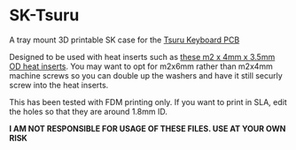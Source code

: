 # SK-Tsuru
A tray mount 3D printable SK case for the [Tsuru Keyboard PCB](https://github.com/kilipan/tsuru)

Designed to be used with heat inserts such as [these m2 x 4mm x 3.5mm OD heat inserts](https://www.amazon.com/gp/product/B09MCWWL9L/ref=ppx_yo_dt_b_search_asin_title?ie=UTF8&psc=1). You may want to opt for m2x6mm rather than m2x4mm machine screws so you can double up the washers and have it still securly screw into the heat inserts.

This has been tested with FDM printing only. If you want to print in SLA, edit the holes so that they are around 1.8mm ID.

**I AM NOT RESPONSIBLE FOR USAGE OF THESE FILES. USE AT YOUR OWN RISK**
